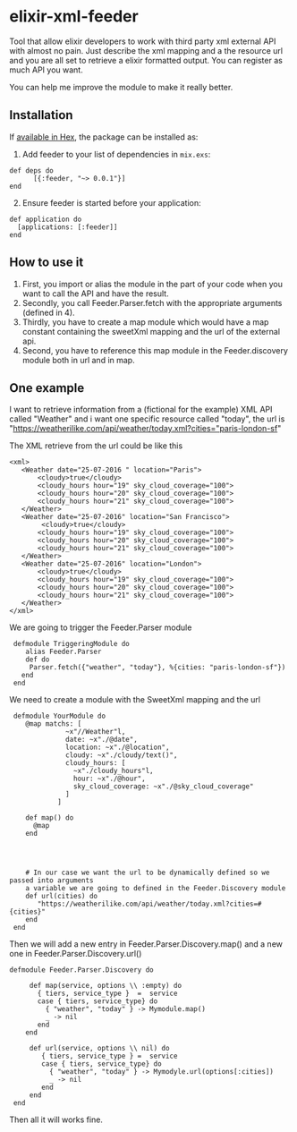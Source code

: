 # elixir-xml-feeder
Tool that allow elixir developers to work with third party xml external API with almost no pain. Just describe the xml mapping and a the resource url and you are all set to retrieve a elixir formatted output. You can register as much API you want.

You can help me improve the module to make it really better.
## Installation

If [available in Hex](https://hex.pm/docs/publish), the package can be installed as:

  1. Add feeder to your list of dependencies in `mix.exs`:

    def deps do
          [{:feeder, "~> 0.0.1"}]
    end

  2. Ensure feeder is started before your application:

    def application do
      [applications: [:feeder]]
    end

## How to use it

  1. First, you import or alias the module in the part of your code when you want to call the API and have the
  result.
  2. Secondly, you call Feeder.Parser.fetch with the appropriate arguments (defined in 4).
  3. Thirdly, you have to create a map module which would have a map constant containing the sweetXml mapping and
  the url of the external api.
  4. Second, you have to reference this map module in the Feeder.discovery module both in url and in map.

## One example

I want to retrieve information from a (fictional for the example) XML API called "Weather" and i want one specific resource
called "today", the url is "https://weatherilike.com/api/weather/today.xml?cities="paris-london-sf"

The XML retrieve from the url  could be like this

    <xml>
       <Weather date="25-07-2016 " location="Paris">
           <cloudy>true</cloudy>
           <cloudy_hours hour="19" sky_cloud_coverage="100">
           <cloudy_hours hour="20" sky_cloud_coverage="100">
           <cloudy_hours hour="21" sky_cloud_coverage="100">
       </Weather>
       <Weather date="25-07-2016" location="San Francisco">
            <cloudy>true</cloudy>
           <cloudy_hours hour="19" sky_cloud_coverage="100">
           <cloudy_hours hour="20" sky_cloud_coverage="100">
           <cloudy_hours hour="21" sky_cloud_coverage="100">
       </Weather>
       <Weather date="25-07-2016" location="London">
           <cloudy>true</cloudy>
           <cloudy_hours hour="19" sky_cloud_coverage="100">
           <cloudy_hours hour="20" sky_cloud_coverage="100">
           <cloudy_hours hour="21" sky_cloud_coverage="100">
       </Weather>
    </xml>


We are going to trigger the Feeder.Parser module

     defmodule TriggeringModule do
        alias Feeder.Parser
        def do
         Parser.fetch({"weather", "today"}, %{cities: "paris-london-sf"})
       end
     end

We need to create a module with the SweetXml mapping and the url

     defmodule YourModule do
        @map matchs: [
                  ~x"//Weather"l,
                  date: ~x"./@date",
                  location: ~x"./@location",
                  cloudy: ~x"./cloudy/text()",
                  cloudy_hours: [
                    ~x"./cloudy_hours"l,
                    hour: ~x"./@hour",
                    sky_cloud_coverage: ~x"./@sky_cloud_coverage"
                  ]
                ]

        def map() do
          @map
        end




        # In our case we want the url to be dynamically defined so we passed into arguments
        a variable we are going to defined in the Feeder.Discovery module
        def url(cities) do
           "https://weatherilike.com/api/weather/today.xml?cities=#{cities}"
        end
     end
Then we will add a new entry in Feeder.Parser.Discovery.map() and a new one in Feeder.Parser.Discovery.url()

    defmodule Feeder.Parser.Discovery do

         def map(service, options \\ :empty) do
           { tiers, service_type }  =  service
           case { tiers, service_type} do
             { "weather", "today" } -> Mymodule.map()
             _ -> nil
           end
        end

         def url(service, options \\ nil) do
            { tiers, service_type } =  service
            case { tiers, service_type} do
              { "weather", "today" } -> Mymodyle.url(options[:cities])
              _ -> nil
            end
         end
     end


Then all it will works fine.



